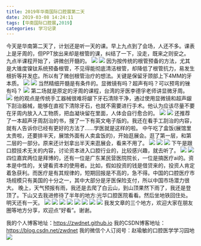 ```yaml
---
title: 2019年华南国际口腔展第二天
date: 2019-03-08 14:24:11
tags: [华南国际口腔展,2019]
categories: 学习记录
---
```

今天是华南第二天了，计划还是听一天的课。早上九点到了会场，人还不多。课表上是牙周的，但PPT放出来却是根管的课，纠结了一下，没走，既来之则安之。
九点半课程开始了，讲微创开髓的。
![](https://zymblog-1258069789.cos.ap-chengdu.myqcloud.com/blog0105-hnz2/01.png)
![](https://zymblog-1258069789.cos.ap-chengdu.myqcloud.com/blog0105-hnz2/02.png)
因为按传统的根管预备的方法，尤其是大锥度镍钛系统预备根管，不见得能彻底清洁根管，却降低了根管抗力，易发生根折等并发症。所以有了微创根管治疗的想法。关键是保留牙颈部上下4MM的牙本质。
![](https://zymblog-1258069789.cos.ap-chengdu.myqcloud.com/blog0105-hnz2/03.png)
![](https://zymblog-1258069789.cos.ap-chengdu.myqcloud.com/blog0105-hnz2/04.png)
当然精细开髓是有条件的。显微镜有吗？超声有吗？可以预弯的锉有吗？
![](https://zymblog-1258069789.cos.ap-chengdu.myqcloud.com/blog0105-hnz2/05.png)
第二场就是原定的牙周的课程，台湾的牙医李德孚老师讲显微牙周。
![](https://zymblog-1258069789.cos.ap-chengdu.myqcloud.com/blog0105-hnz2/06.png)
他的观点是传统手工器械很难将龈下牙石清除干净，通过使用显微镜和超声龈下刮治器械，能够在直视下清除牙石，也就不需要进行手术。他认为应该尽量不要在牙周内放入人工物质，把血凝块留在里面，人体会自行愈合的。
![](https://zymblog-1258069789.cos.ap-chengdu.myqcloud.com/blog0105-hnz2/07.png)
![](https://zymblog-1258069789.cos.ap-chengdu.myqcloud.com/blog0105-hnz2/08.png)
还推荐了一本超声牙周刮治的书，搜了一下有英文电子版的。我还在看手工刮治的内容，就有人告诉你已经有更好的方法了……学医就是这样的啦。
中午吃了盒饭(展馆里太贵啦，还要排半天，展馆外面有人卖盒饭的)，开始逛展会。逛了第一层，和第二层的一部分。原来还计划拿出半天来逛展会，看来不用了。
![](https://zymblog-1258069789.cos.ap-chengdu.myqcloud.com/blog0105-hnz2/09.png)
![](https://zymblog-1258069789.cos.ap-chengdu.myqcloud.com/blog0105-hnz2/10.png)
![](https://zymblog-1258069789.cos.ap-chengdu.myqcloud.com/blog0105-hnz2/11.png)
下午是跟口腔技术无关的内容，讨论资本进入口腔行业的，比较感兴趣，就去听了。
![](https://zymblog-1258069789.cos.ap-chengdu.myqcloud.com/blog0105-hnz2/12.png)
![](https://zymblog-1258069789.cos.ap-chengdu.myqcloud.com/blog0105-hnz2/13.png)
四位嘉宾两位是拜博的，还有一位是广东某民营医院院长，一位是搞医疗ai的。资本是中性的，关键看资本的使用者。比如，假如投资的钱是借贷来的，投资人肯定着急获利。而医疗是有其规律的，短期回报是不高的，急不得。中国的口腔医疗市场规模只有美国的十分之一，其中大部分是牙医保险支付，所以中国市场潜力很大。
晚上，天气预报有雨，我还是去爬了白云山，到山顶果然下雨了，我还是登顶了。下山又去我进修待了半年的地方:光华口腔医院看看。然后坐地铁回住处。明天还有一天。
![](https://zymblog-1258069789.cos.ap-chengdu.myqcloud.com/blog0105-hnz2/14.png)
![](https://zymblog-1258069789.cos.ap-chengdu.myqcloud.com/blog0105-hnz2/15.png)
![](https://zymblog-1258069789.cos.ap-chengdu.myqcloud.com/blog0105-hnz2/16.png)
![](https://zymblog-1258069789.cos.ap-chengdu.myqcloud.com/blog0105-hnz2/17.png)
![](https://zymblog-1258069789.cos.ap-chengdu.myqcloud.com/blog0105-hnz2/18.png)
![](https://zymblog-1258069789.cos.ap-chengdu.myqcloud.com/blog0105-hnz2/19.png)
![](https://zymblog-1258069789.cos.ap-chengdu.myqcloud.com/blog0105-hnz2/20.png)
![](https://zymblog-1258069789.cos.ap-chengdu.myqcloud.com/blog0105-hnz2/21.png)
我发文章的三个地方，欢迎大家在朋友圈等地方分享，欢迎点“好看”。谢谢。

我的个人博客地址：https://zwdnet.github.io
我的CSDN博客地址：https://blog.csdn.net/zwdnet
我的微信个人订阅号：赵瑜敏的口腔医学学习园地
![](https://zymblog-1258069789.cos.ap-chengdu.myqcloud.com/other/wx.jpg)